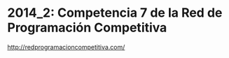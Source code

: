2014_2: Competencia 7 de la Red de Programación Competitiva
===========================================================

http://redprogramacioncompetitiva.com/
